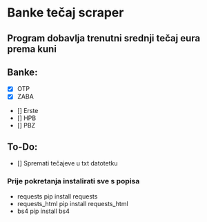 # Banke tečaj scraper
## Program dobavlja trenutni srednji tečaj eura prema kuni

## Banke:
- [x] OTP
- [x] ZABA
- [] Erste
- [] HPB
- [] PBZ

## To-Do:
- [] Spremati tečajeve u txt datotetku

### Prije pokretanja instalirati sve s popisa
* requests
    pip install requests
* requests_html
    pip install requests_html
* bs4
    pip install bs4

